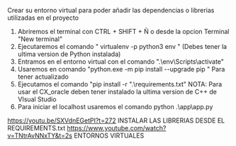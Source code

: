 Crear su entorno virtual para poder añadir las dependencias o librerias utilizadas en el proyecto

1. Abriremos el terminal con CTRL + SHIFT + Ñ o desde la opcion Terminal "New terminal"
2. Ejecutaremos el comando " virtualenv -p python3 env " (Debes tener la ultima version de Python instalada) 
3. Entramos en el entorno virtual con el comando ".\env\Scripts\activate"
4. Usaremos en comando "python.exe -m pip install --upgrade pip " Para tener actualizado
5. Ejecutamos el comando "pip install -r ".\requirements.txt"
NOTA: Para usar el CX_oracle deben tener instalado la ultima version de C++ de VIsual Studio
6. Para iniciar el localhost usaremos el comando python .\app\app.py

https://youtu.be/SXVdnEGetPI?t=272 INSTALAR LAS LIBRERIAS DESDE EL REQUIREMENTS.txt 
https://www.youtube.com/watch?v=TNtrAvNNxTY&t=2s ENTORNOS VIRTUALES